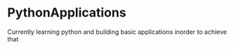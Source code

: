 # PythonApplications
Currently learning python and building basic applications inorder to achieve that
